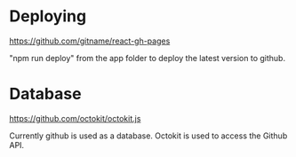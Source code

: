 # Deploying
https://github.com/gitname/react-gh-pages

"npm run deploy" from the app folder to deploy the latest version to github.

# Database
https://github.com/octokit/octokit.js

Currently github is used as a database. Octokit is used to access the Github API.

